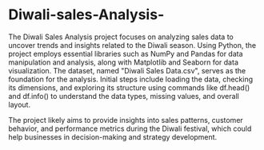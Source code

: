 # Diwali-sales-Analysis-
The Diwali Sales Analysis project focuses on analyzing sales data to uncover trends and insights related to the Diwali season. Using Python, the project employs essential libraries such as NumPy and Pandas for data manipulation and analysis, along with Matplotlib and Seaborn for data visualization. The dataset, named "Diwali Sales Data.csv", serves as the foundation for the analysis. Initial steps include loading the data, checking its dimensions, and exploring its structure using commands like df.head() and df.info() to understand the data types, missing values, and overall layout.

The project likely aims to provide insights into sales patterns, customer behavior, and performance metrics during the Diwali festival, which could help businesses in decision-making and strategy development.
